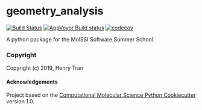 geometry_analysis
==============================
[//]: # (Badges)
[![Build Status](https://travis-ci.org/Sekie/geometry_analysis.svg?branch=master)](https://travis-ci.org/Sekie/geometry_analysis)
[![AppVeyor Build status](https://ci.appveyor.com/api/projects/status/REPLACE_WITH_APPVEYOR_LINK/branch/master?svg=true)](https://ci.appveyor.com/project/REPLACE_WITH_OWNER_ACCOUNT/geometry_analysis/branch/master)
[![codecov](https://codecov.io/gh/Sekie/geometry_analysis/branch/master/graph/badge.svg)](https://codecov.io/gh/Sekie/geometry_analysis)

A python package for the MolSSI Software Summer School.

### Copyright

Copyright (c) 2019, Henry Tran


#### Acknowledgements
 
Project based on the 
[Computational Molecular Science Python Cookiecutter](https://github.com/molssi/cookiecutter-cms) version 1.0.
